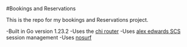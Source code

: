 #Bookings and Reservations

This is the repo for my bookings and Reservations project.

-Built in Go version 1.23.2
-Uses the [chi router](https://github.com/go-chi/chi)
-Uses [alex edwards SCS](https://github.com/alexedwards/chi-router) session management
-Uses [nosurf](https://github.com/justinas/nosurf)
